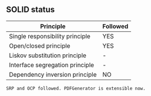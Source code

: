 ## SOLID status

| Principle                       | Followed |
| ------------------------------- | -------- |
| Single responsibility principle | YES      |
| Open/closed principle           | YES      |
| Liskov substitution principle   | -        |
| Interface segregation principle | -        |
| Dependency inversion principle  | NO       |

`SRP and OCP followed. PDFGenerator is extensible now.`
